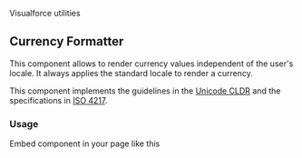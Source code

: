 Visualforce utilities

## Currency Formatter

This component allows to render currency values independent of the user's locale. It always applies the standard locale to render a currency.

This component implements the guidelines in the [Unicode CLDR](https://cldr.unicode.org/) and the specifications in [ISO 4217](https://www.iso.org/iso-4217-currency-codes.html).

### Usage

Embed component in your page like this
